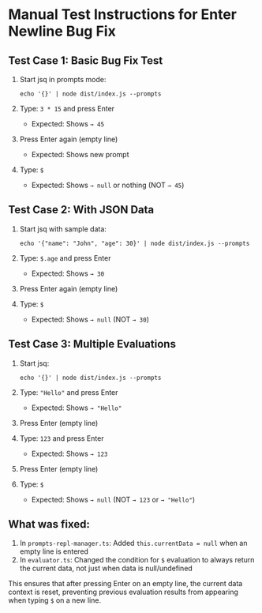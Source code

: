 # Manual Test Instructions for Enter Newline Bug Fix

## Test Case 1: Basic Bug Fix Test

1. Start jsq in prompts mode:
   ```
   echo '{}' | node dist/index.js --prompts
   ```

2. Type: `3 * 15` and press Enter
   - Expected: Shows `→ 45`

3. Press Enter again (empty line)
   - Expected: Shows new prompt

4. Type: `$` 
   - Expected: Shows `→ null` or nothing (NOT `→ 45`)

## Test Case 2: With JSON Data

1. Start jsq with sample data:
   ```
   echo '{"name": "John", "age": 30}' | node dist/index.js --prompts
   ```

2. Type: `$.age` and press Enter
   - Expected: Shows `→ 30`

3. Press Enter again (empty line)

4. Type: `$`
   - Expected: Shows `→ null` (NOT `→ 30`)

## Test Case 3: Multiple Evaluations

1. Start jsq:
   ```
   echo '{}' | node dist/index.js --prompts
   ```

2. Type: `"Hello"` and press Enter
   - Expected: Shows `→ "Hello"`

3. Press Enter (empty line)

4. Type: `123` and press Enter
   - Expected: Shows `→ 123`

5. Press Enter (empty line)

6. Type: `$`
   - Expected: Shows `→ null` (NOT `→ 123` or `→ "Hello"`)

## What was fixed:

1. In `prompts-repl-manager.ts`: Added `this.currentData = null` when an empty line is entered
2. In `evaluator.ts`: Changed the condition for `$` evaluation to always return the current data, not just when data is null/undefined

This ensures that after pressing Enter on an empty line, the current data context is reset, preventing previous evaluation results from appearing when typing `$` on a new line.